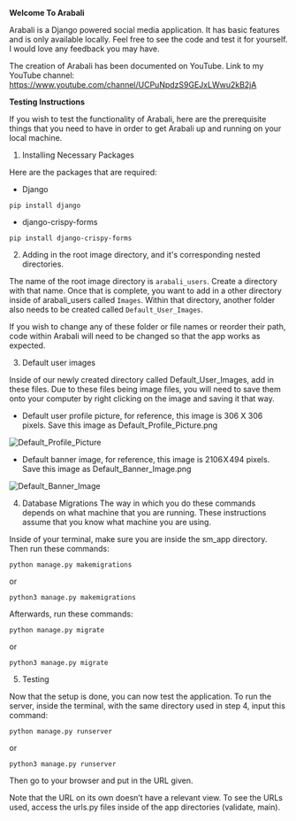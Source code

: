 **Welcome To Arabali**

Arabali is a Django powered social media application. It has basic features and is only available locally.
Feel free to see the code and test it for yourself. I would love any feedback you may have.


The creation of Arabali has been documented on YouTube.
Link to my YouTube channel: https://www.youtube.com/channel/UCPuNpdzS9GEJxLWwu2kB2jA

**Testing Instructions**

If you wish to test the functionality of Arabali, here are the prerequisite things that you need to have in order to get Arabali up and running on your local machine.

1. Installing Necessary Packages

Here are the packages that are required:
- Django

```pip install django```

- django-crispy-forms

```pip install django-crispy-forms```

2. Adding in the root image directory, and it's corresponding nested directories.

The name of the root image directory is `arabali_users`. Create a directory with that name. Once that is complete, you want to add in a other directory inside of arabali_users called `Images`. Within that directory, another folder also needs to be created called `Default_User_Images`. 

If you wish to change any of these folder or file names or reorder their path, code within Arabali will need to be changed so that the app works as expected. 

3. Default user images

Inside of our newly created directory called Default_User_Images, add in these files. Due to these files being image files, you will need to save them onto your computer 
by right clicking on the image and saving it that way. 

- Default user profile picture, for reference, this image is 306 X 306 pixels. Save this image as Default_Profile_Picture.png

![Default_Profile_Picture](https://github.com/Lucas-Rechichi/Arabali/assets/157940317/c347a2f3-0ad2-48fb-9b74-1dfbf94766ac)

- Default banner image, for reference, this image is 2106 X 494 pixels. Save this image as Default_Banner_Image.png

![Default_Banner_Image](https://github.com/Lucas-Rechichi/Arabali/assets/157940317/e6e7348a-ee75-439f-ad95-acdb13b252ef)

4. Database Migrations
The way in which you do these commands depends on what machine that you are running. These instructions assume that you know what machine you are using.

Inside of your terminal, make sure you are inside the sm_app directory. Then run these commands:

```python manage.py makemigrations```

or

```python3 manage.py makemigrations```

Afterwards, run these commands:

```python manage.py migrate```

or

```python3 manage.py migrate```

5. Testing

Now that the setup is done, you can now test the application. To run the server, inside the terminal, with the same directory used in step 4, input this command:

```python manage.py runserver```

or

```python3 manage.py runserver```

Then go to your browser and put in the URL given. 

Note that the URL on its own doesn’t have a relevant view. To see the URLs used, access the urls.py files inside of the app directories (validate, main).
